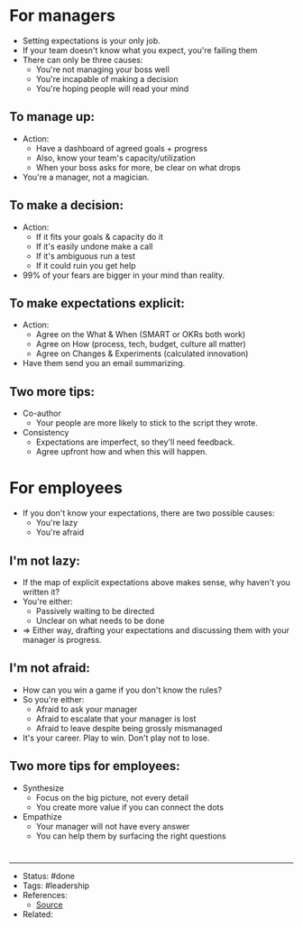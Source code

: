 # For managers
- Setting expectations is your only job.
- If your team doesn't know what you expect, you're failing them
- There can only be three causes:
	- You're not managing your boss well
	- You're incapable of making a decision
	- You're hoping people will read your mind

## To manage up:
- Action:
	- Have a dashboard of agreed goals + progress
	- Also, know your team's capacity/utilization
	- When your boss asks for more, be clear on what drops
- You're a manager, not a magician.

## To make a decision:
- Action:
	- If it fits your goals & capacity do it
	- If it's easily undone make a call
	- If it's ambiguous run a test
	- If it could ruin you get help
- 99% of your fears are bigger in your mind than reality.

## To make expectations explicit:
- Action:
	- Agree on the What & When (SMART or OKRs both work)
	- Agree on How (process, tech, budget, culture all matter)
	- Agree on Changes & Experiments (calculated innovation)
- Have them send you an email summarizing.

## Two more tips:
- Co-author
	- Your people are more likely to stick to the script they wrote.
- Consistency
	- Expectations are imperfect, so they'll need feedback.
	- Agree upfront how and when this will happen.

# For employees
- If you don't know your expectations, there are two possible causes:
	- You're lazy
	- You're afraid

## I'm not lazy:
- If the map of explicit expectations above makes sense, why haven't you written it?
- You're either:
	- Passively waiting to be directed
	- Unclear on what needs to be done
- => Either way, drafting your expectations and discussing them with your manager is progress.

## I'm not afraid:
- How can you win a game if you don't know the rules?
- So you're either:
	- Afraid to ask your manager
	- Afraid to escalate that your manager is lost
	- Afraid to leave despite being grossly mismanaged
- It's your career. Play to win. Don't play not to lose.

## Two more tips for employees:
- Synthesize
	- Focus on the big picture, not every detail
	- You create more value if you can connect the dots
- Empathize
	- Your manager will not have every answer
	- You can help them by surfacing the right questions

#
---
- Status: #done
- Tags: #leadership
- References:
	- [Source](https://twitter.com/dklineii/status/1592880396043444225)
- Related:
